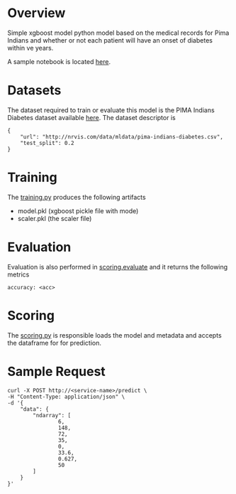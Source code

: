 # Overview
Simple xgboost model python model based on the medical records for Pima Indians and whether or not each patient will have an onset of diabetes within ve years.

A sample notebook is located [here](notebooks/Explore%20Diabetes.ipynb).

# Datasets
The dataset required to train or evaluate this model is the PIMA Indians Diabetes dataset available [here](http://nrvis.com/data/mldata/pima-indians-diabetes.csv). The dataset descriptor is 

    {
        "url": "http://nrvis.com/data/mldata/pima-indians-diabetes.csv",
        "test_split": 0.2
    }

# Training
The [training.py](model_modules/training.py) produces the following artifacts

- model.pkl     (xgboost pickle file with mode)
- scaler.pkl    (the scaler file)

# Evaluation
Evaluation is also performed in [scoring.evaluate](model_modules/scoring.py) and it returns the following metrics

    accuracy: <acc>

# Scoring 
The [scoring.py](model_modules/scoring.R) is responsible loads the model and metadata and accepts the dataframe for
for prediction. 

# Sample Request

    curl -X POST http://<service-name>/predict \
    -H "Content-Type: application/json" \
    -d '{
        "data": {
            "ndarray": [
                    6,
                    148,
                    72,
                    35,
                    0,
                    33.6,
                    0.627,
                    50
            ]
        }
    }' 
